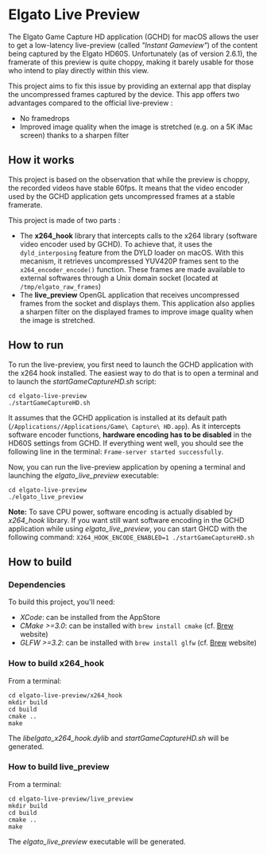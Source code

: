 # Elgato Live Preview
The Elgato Game Capture HD application (GCHD) for macOS allows the user to get a low-latency live-preview (called *"Instant Gameview"*) of the content being captured by the Elgato HD60S.
Unfortunately (as of version 2.6.1), the framerate of this preview is quite choppy, making it barely usable for those who intend to play directly within this view.

This project aims to fix this issue by providing an external app that display the uncompressed frames captured by the device. This app offers two advantages compared to the official live-preview :
* No framedrops
* Improved image quality when the image is stretched (e.g. on a 5K iMac screen) thanks to a sharpen filter

## How it works ##
This project is based on the observation that while the preview is choppy, the recorded videos have stable 60fps.
It means that the video encoder used by the GCHD application gets uncompressed frames at a stable framerate.

This project is made of two parts :
* The **x264_hook** library that intercepts calls to the x264 library (software video encoder used by GCHD).
To achieve that, it uses the `dyld_interposing` feature from the DYLD loader on macOS.
With this mecanism, it retrieves uncompressed YUV420P frames sent to the `x264_encoder_encode()` function.
These frames are made available to external softwares through a Unix domain socket (located at `/tmp/elgato_raw_frames`)
* The **live_preview** OpenGL application that receives uncompressed frames from the socket and displays them.
This application also applies a sharpen filter on the displayed frames to improve image quality when the image is stretched.

## How to run ##
To run the live-preview, you first need to launch the GCHD application with the x264 hook installed. The easiest way to do that is to open a terminal and to launch the *startGameCaptureHD.sh* script:
```
cd elgato-live-preview
./startGameCaptureHD.sh
```
It assumes that the GCHD application is installed at its default path (`/Applications//Applications/Game\ Capture\ HD.app`). As it intercepts software encoder functions, **hardware encoding has to be disabled** in the HD60S settings from GCHD. If everything went well, you should see the following line in the terminal: `Frame-server started successfully`.

Now, you can run the live-preview application by opening a terminal and launching the *elgato_live_preview* executable:
```
cd elgato-live-preview
./elgato_live_preview
```

**Note:** To save CPU power, software encoding is actually disabled by *x264_hook* library. If you want still want software encoding in the GCHD application while using *elgato_live_preview*, you can start GHCD with the following command: `X264_HOOK_ENCODE_ENABLED=1 ./startGameCaptureHD.sh`

## How to build ##
### Dependencies ###
To build this project, you'll need:
* *XCode*: can be installed from the AppStore
* *CMake >=3.0*: can be installed with `brew install cmake` (cf. [Brew](https://www.brew.sh) website)
* *GLFW >=3.2*: can be installed with `brew install glfw` (cf. [Brew](https://www.brew.sh) website)

### How to build x264_hook ###
From a terminal:
```shell
cd elgato-live-preview/x264_hook
mkdir build
cd build
cmake ..
make
```
The *libelgato_x264_hook.dylib* and *startGameCaptureHD.sh* will be generated.

### How to build live_preview ###
From a terminal:
```shell
cd elgato-live-preview/live_preview
mkdir build
cd build
cmake ..
make
```
The *elgato_live_preview* executable will be generated.
